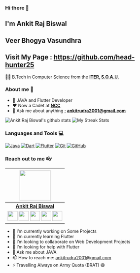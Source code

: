 ### Hi there 👋

## I'm Ankit Raj Biswal

## Veer Bhogya Vasundhra

## Visit My Page : https://github.com/head-hunter25
👨‍🎓 B.Tech in Computer Science from the **[ITER, S.O.A.U.](https://www.soa.ac.in/iter)** 

### About me :eyes:

- :dart: JAVA and Flutter Developer  
- :heart: Now a Cadet at **[NCC](https://www.joinindianarmy.nic.in)**
- :e-mail: Ask me about anything ; **[ankitrudra2001@gmail.com](ankitrudra2001@gmail.com)**


![Ankit Raj Biswal's github stats](https://github-readme-stats.vercel.app/api?username=head-hunter25&show_icons=true&theme=dracula)
![My Streak Stats](https://github-readme-streak-stats.herokuapp.com/?user=head-hunter25&theme=tokyonight)

### Languages and Tools :computer:

[![Java](https://img.shields.io/badge/Java-orange?style=flat&logo=java&logoColor=white&link=https://github.com/hritik5102)](https://github.com/hritik5102)
[![Dart](https://img.shields.io/badge/-Dart-0175C2?style=flat&logo=dart&link=https://github.com/hritik5102)](https://github.com/hritik5102)
[![Flutter](https://img.shields.io/badge/-Flutter-02569B?style=flat&logo=flutter&link=https://github.com/hritik5102)](https://github.com/hritik5102)
[![Git](https://img.shields.io/badge/-Git-black?style=flat&logo=git&link=https://github.com/hritik5102)](https://github.com/hritik5102)
[![GitHub](https://img.shields.io/badge/-GitHub-181717?style=flat&logo=github&link=https://github.com/hritik5102)](https://github.com/hritik5102)

### Reach out to me 👓
|  <a href="https://www.github.com/head-hunter25/"><img src="https://icon-library.net//images/icon-programmer/icon-programmer-14.jpg" width="100px" height="100px" /></a> |
|:---------------------------------------------------------------------------------------------------------------------------------------: |
|       **[Ankit Raj Biswal](https://www.github.com/the-doubteee/)**                                                                                |
|<a href="https://twitter.com/AnkitRajBiswal4?s=09"><img src="https://i.ibb.co/kmgQVyW/twitter.png" width="32px" height="32px"></a> <a href="https://www.github.com/head-hunter25"><img src="https://cdn.iconscout.com/icon/free/png-256/github-108-438008.png" width="32px" height="32px"></a> <a href="https://www.facebook.com/beingairbornesf25/"><img src="https://i.ibb.co/zmYNW4p/facebook.png" width="32px" height="32px"></a> <a href="https://www.linkedin.com/in/ankit-raj-biswal-9705051a4/"><img src="https://i.ibb.co/Kx2GSrT/linkedin.png" width="32px" height="32px"></a> <a href="https://www.instagram.com/_head_hunter25/?hl=en"><img src="https://f0.pngfuel.com/png/605/658/black-and-white-instagram-logo-logo-black-and-white-instagram-logo-png-clip-art-thumbnail.png" width="32px" height="32px"></a> |




- 🔭 I’m currently working on Some Projects
- 🌱 I’m currently learning Flutter
- 👯 I’m looking to collaborate on Web Development Projects
- 🤔 I’m looking for help with Flutter
- 💬 Ask me about JAVA
- 📫 How to reach me: ankitrudra2001@gmail.com
- ⚡ Travelling Always on Army Quota (BRAT)  😄


